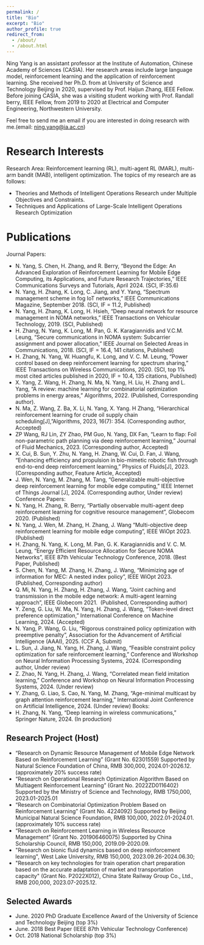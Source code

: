 ```yaml
---
permalink: /
title: "Bio"
excerpt: "Bio"
author_profile: true
redirect_from: 
  - /about/
  - /about.html
---
```


Ning Yang is an assistant professor at the Institute of Automation, Chinese Academy of Sciences (CASIA). Her research areas include large language model, reinforcement learning and the application of reinforcement learning. She received her Ph.D. from at University of Science and Technology Beijing in 2020, supervised by Prof. Haijun Zhang, IEEE Fellow. Before joining CASIA, she was a visiting student working with Prof. Randall berry, IEEE Fellow, from 2019 to 2020 at Electrical and Computer Engineering, Northwestern University.

Feel free to send me an email if you are interested in doing research with me.(email: ning.yang@ia.ac.cn)

Research Interests
======
Research Area: Reinforcement learning (RL), multi-agent RL (MARL), multi-arm bandit (MAB), intelligent optimization.
The topics of my research are as follows:
- Theories and Methods of Intelligent Operations Research under Multiple Objectives and Constraints.
- Techniques and Applications of Large-Scale Intelligent Operations Research Optimization

Publications
======
Journal Papers:
- N. Yang, S. Chen, H. Zhang, and R. Berry, “Beyond the Edge: An Advanced Exploration of Reinforcement Learning for Mobile Edge Computing, its Applications, and Future Research Trajectories,” IEEE Communications Surveys and Tutorials, April 2024. (SCI, IF:35.6)
- N. Yang, H. Zhang, K. Long, C. Jiang, and Y. Yang, “Spectrum management scheme in fog IoT networks,” IEEE Communications Magazine, September 2018. (SCI, IF = 11.2, Published)
- N. Yang, H. Zhang, K. Long, H. Hsieh, “Deep neural network for resource management in NOMA networks,” IEEE Transactions on Vehicular Technology, 2019. (SCI, Published)
- H. Zhang, N. Yang, K. Long, M. Pan, G. K. Karagiannidis and V.C.M. Leung, “Secure communications in NOMA system: Subcarrier assignment and power allocation,” IEEE Journal on Selected Areas in Communications, 2018. (SCI, IF = 16.4, 141 citations, Published)
- H. Zhang, N. Yang, W. Huangfu, K. Long, and V. C. M. Leung, “Power control based on deep reinforcement learning for spectrum sharing,” IEEE Transactions on Wireless Communications, 2020. (SCI, top 1% most cited articles published in 2020, IF = 10.4, 135 citations, Published)
- X. Yang, Z. Wang, H. Zhang, N. Ma, N. Yang, H. Liu, H. Zhang and L. Yang, “A review: machine learning for combinatorial optimization problems in energy areas,” Algorithms, 2022. (Published, Corresponding author).
- N. Ma, Z. Wang, Z. Ba, X. Li, N. Yang, X. Yang. H Zhang, “Hierarchical reinforcement learning for crude oil supply chain scheduling[J],”Algorithms, 2023, 16(7): 354. (Corresponding author, Accepted)
- ZP Wang, RJ Lin, ZY Zhao, PM Guo, N. Yang, DX Fan, “Learn to flap: Foil non-parametric path planning via deep reinforcement learning,” Journal of Fluid Mechanics, 2023. (Corresponding author, Accepted)
- X. Cui, B. Sun, Y. Zhu, N. Yang, H. Zhang, W. Cui, D. Fan, J. Wang, “Enhancing efficiency and propulsion in bio-mimetic robotic fish through end-to-end deep reinforcement learning,” Physics of Fluids[J], 2023. (Corresponding author, Feature Article, Accepted)
- J. Wen, N. Yang, M. Zhang, M. Tang, “Generalizable multi-objective deep reinforcement learning for mobile edge computing,” IEEE Internet of Things Journal [J], 2024. (Corresponding author, Under review)
Conference Papers:
- N. Yang, H. Zhang, R. Berry, “Partially observable multi-agent deep reinforcement learning for cognitive resource management”, Globecom 2020. (Published)
- N. Yang, J. Wen, M. Zhang, H. Zhang, J. Wang “Multi-objective deep reinforcement learning for mobile edge computing”, IEEE WiOpt 2023. (Published) 
- H. Zhang, N. Yang, K. Long, M. Pan, G. K. Karagiannidis and V. C. M. Leung, “Energy Efficient Resource Allocation for Secure NOMA Networks”, IEEE 87th Vehicular Technology Conference, 2018. (Best Paper, Published)
- S. Chen, N. Yang, M. Zhang, H. Zhang, J. Wang, “Minimizing age of information for MEC: A nested index policy”, IEEE WiOpt 2023. (Published, Corresponding author)
- Q. Mi, N. Yang, H. Zhang, H. Zhang, J. Wang, “Joint caching and transmission in the mobile edge network: A multi-agent learning approach”, IEEE Globecom 2021.  (Published, Corresponding author)
- Y. Zeng, G. Liu, W. Ma, N. Yang, H. Zhang, J. Wang, “Token-level direct preference optimization,” International Conference on Machine Learning, 2024. (Accepted)
- N. Yang, P. Wang, G. Liu, “Rigorous constrained policy optimization with preemptive penalty”, Association for the Advancement of Artificial Intelligence (AAAI), 2025. (CCF A, Submit)
- L. Sun, J. Jiang, N. Yang, H. Zhang, J. Wang, “Feasible constraint policy optimization for safe reinforcement learning,” Conference and Workshop on Neural Information Processing Systems, 2024. (Corresponding author, Under review)
- Z. Zhao, N. Yang, H. Zhang, J. Wang, “Correlated mean field imitation learning,” Conference and Workshop on Neural Information Processing Systems, 2024. (Under review)
- Y. Zhang, G. Liao, S. Cao, N. Yang, M. Zhang, “Age-minimal multicast by graph attention reinforcement learning,” International Joint Conference on Artificial Intelligence, 2024. (Under review)
Books:
- H. Zhang, N. Yang, “Deep learning in wireless communications,” Springer Nature, 2024. (In production)

Research Project (Host)  
------
- “Research on Dynamic Resource Management of Mobile Edge Network Based on Reinforcement Learning” (Grant No. 62301559) Supported by Natural Science Foundation of China, RMB 300,000, 2024.01-2026.12. (approximately 20% success rate)
- “Research on Operational Research Optimization Algorithm Based on Multiagent Reinforcement Learning” (Grant No. 2022ZD0116402) Supported by the Ministry of Science and Technology, RMB 1750,000, 2023.01-2025.01
- “Research on Combinatorial Optimization Problem Based on Reinforcement Learning” (Grant No. 4224092) Supported by Beijing Municipal Natural Science Foundation, RMB 100,000, 2022.01-2024.01. (approximately 10% success rate)
- “Research on Reinforcement Learning in Wireless Resource Management” (Grant No. 201906460075) Supported by China Scholarship Council, RMB 150,000, 2019.09-2020.09.
- "Research on bionic fluid dynamics based on deep reinforcement learning", West Lake University, RMB 150,000, 2023.09.26-2024.06.30;
- "Research on key technologies for train operation chart preparation based on the accurate adaptation of market and transportation capacity" (Grant No. P2022X012), China State Railway Group Co., Ltd., RMB 200,000, 2023.07-2025.12.

Selected Awards  
------
- June. 2020 PhD Graduate Excellence Award of the University of Science and Technology Beijing (top 3%)
- June. 2018 Best Paper (IEEE 87th Vehicular Technology Conference)
- Oct. 2018 National Scholarship (top 3%)
